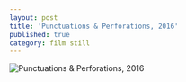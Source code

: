 ```yaml
---
layout: post
title: 'Punctuations & Perforations, 2016'
published: true
category: film still
---
```

![Punctuations & Perforations, 2016]({{site.baseurl}}/assets/img/PunctuationsPerforations2016.jpg)